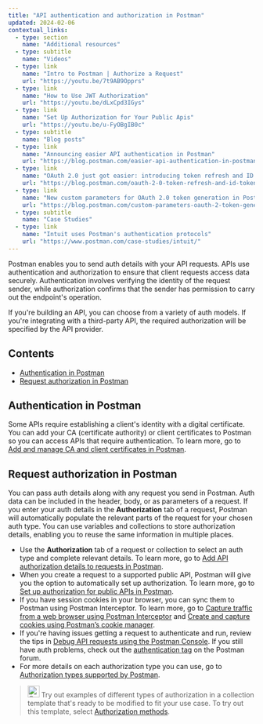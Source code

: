 ```yaml
---
title: "API authentication and authorization in Postman"
updated: 2024-02-06
contextual_links:
  - type: section
    name: "Additional resources"
  - type: subtitle
    name: "Videos"
  - type: link
    name: "Intro to Postman | Authorize a Request"
    url: "https://youtu.be/7t9AB9Opprs"
  - type: link
    name: "How to Use JWT Authorization"
    url: "https://youtu.be/dLxCpd3IGys"
  - type: link
    name: "Set Up Authorization for Your Public Apis"
    url: "https://youtu.be/u-FyOBgIB0c"
  - type: subtitle
    name: "Blog posts"
  - type: link
    name: "Announcing easier API authentication in Postman"
    url: "https://blog.postman.com/easier-api-authentication-in-postman/"
  - type: link
    name: "OAuth 2.0 just got easier: introducing token refresh and ID token support"
    url: "https://blog.postman.com/oauth-2-0-token-refresh-and-id-token-support/"
  - type: link
    name: "New custom parameters for OAuth 2.0 token generation in Postman"
    url: "https://blog.postman.com/custom-parameters-oauth-2-token-generation-postman/"
  - type: subtitle
    name: "Case Studies"
  - type: link
    name: "Intuit uses Postman's authentication protocols"
    url: "https://www.postman.com/case-studies/intuit/"
---
```


Postman enables you to send auth details with your API requests. APIs use authentication and authorization to ensure that client requests access data securely. Authentication involves verifying the identity of the request sender, while authorization confirms that the sender has permission to carry out the endpoint's operation.

If you're building an API, you can choose from a variety of auth models. If you're integrating with a third-party API, the required authorization will be specified by the API provider.

## Contents

* [Authentication in Postman](#authentication-in-postman)
* [Request authorization in Postman](#request-authorization-in-postman)

## Authentication in Postman

Some APIs require establishing a client's identity with a digital certificate. You can add your CA (certificate authority) or client certificates to Postman so you can access APIs that require authentication. To learn more, go to [Add and manage CA and client certificates in Postman](/docs/sending-requests/authorization/certificates/).

## Request authorization in Postman

You can pass auth details along with any request you send in Postman. Auth data can be included in the header, body, or as parameters of a request. If you enter your auth details in the __Authorization__ tab of a request, Postman will automatically populate the relevant parts of the request for your chosen auth type. You can use variables and collections to store authorization details, enabling you to reuse the same information in multiple places.

* Use the **Authorization** tab of a request or collection to select an auth type and complete relevant details. To learn more, go to [Add API authorization details to requests in Postman](/docs/sending-requests/authorization/specifying-authorization-details/).
* When you create a request to a supported public API, Postman will give you the option to automatically set up authorization. To learn more, go to [Set up authorization for public APIs in Postman](/docs/sending-requests/authorization/authentication-for-public-apis/).
* If you have session cookies in your browser, you can sync them to Postman using Postman Interceptor. To learn more, go to [Capture traffic from a web browser using Postman Interceptor](/docs/sending-requests/capturing-request-data/interceptor/) and [Create and capture cookies using Postman’s cookie manager](/docs/sending-requests/response-data/cookies/).
* If you're having issues getting a request to authenticate and run, review the tips in [Debug API requests using the Postman Console](/docs/sending-requests/response-data/troubleshooting-api-requests/). If you still have auth problems, check out the [authentication tag](https://community.postman.com/tags/authentication) on the Postman forum.
* For more details on each authorization type you can use, go to [Authorization types supported by Postman](/docs/sending-requests/authorization/authorization-types/).

> <img alt="Collections icon" src="https://assets.postman.com/postman-docs/Collections.png#icon" width="24px"> Try out examples of different types of authorization in a collection template that's ready to be modified to fit your use case. To try out this template, select [Authorization methods](https://www.postman.com/templates/31a9a6ed-4cdf-4ced-984c-d12c9aec1c27/Authorization-methods).
